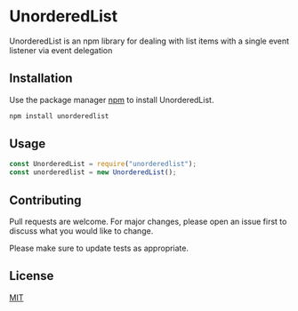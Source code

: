 # UnorderedList

UnorderedList is an npm library for dealing with list items with a single event listener via event delegation

## Installation

Use the package manager [npm](https://docs.npmjs.com/) to install UnorderedList.

```bash
npm install unorderedlist
```

## Usage

```javascript
const UnorderedList = require("unorderedlist");
const unorderedlist = new UnorderedList();
```

## Contributing

Pull requests are welcome. For major changes, please open an issue first to discuss what you would like to change.

Please make sure to update tests as appropriate.

## License

[MIT](https://choosealicense.com/licenses/mit/)
